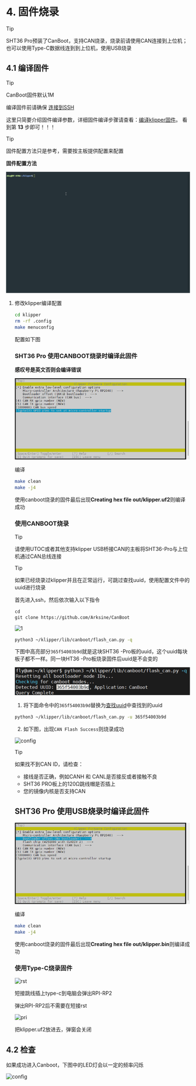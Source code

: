 # 4. 固件烧录

> [!TIP]
> SHT36 Pro预装了CanBoot，支持CAN烧录，烧录前请使用CAN连接到上位机；也可以使用Type-C数据线连到到上位机，使用USB烧录

## 4.1 编译固件

> [!TIP]
> CanBoot固件默认1M

编译固件前请确保 [连接到SSH](/board/fly_pi/FLY_π_description5 "点击即可跳转")

这里只简要介绍固件编译参数，详细固件编译步骤请查看：[编译klipper固件](/board/fly_super8/firmware?id=_1-编译klipper固件 "点击即可跳转")。 看到第 **13** 步即可！！！

> [!TIP]
> 固件配置方法只是参考，需要按主板提供配置来配置

**固件配置方法**

![MAKE](../../images/adv/make.gif)



1. 修改klipper编译配置

    ```bash
    cd klipper
    rm -rf .config
    make menuconfig
    ```

    配置如下图

    <!-- tabs:start -->

    ### ****SHT36 Pro 使用CANBOOT烧录时编译此固件****

    **感叹号是英文否则会编译错误**

    ![flansh](../../images/boards/fly_sht36_pro/flashcan.png)

    编译

    ```bash
    make clean
    make -j4
    ```

     使用canboot烧录的固件最后出现**Creating hex file out/klipper.uf2**则编译成功

    ### 使用CANBOOT烧录

    > [!TIP]
    > 请使用UTOC或者其他支持klipper USB桥接CAN的主板将SHT36-Pro与上位机通过CAN总线连接

    > [!TIP]
    > 如果已经烧录过klipper并且在正常运行，可跳过查找uuid，使用配置文件中的uuid进行烧录

    首先进入ssh，然后依次输入以下指令

    ```
    cd
    git clone https://github.com/Arksine/CanBoot
    ```

    ![1](../../images/boards/fly_sht_v2/1.png)

    ```bash
    python3 ~/klipper/lib/canboot/flash_can.py -q
    ```

    下图中高亮部分``365f54003b9d``就是这块SHT36 -Pro板的uuid，这个uuid每块板子都不一样。同一块HT36 -Pro板烧录固件后uuid是不会变的

    ![config](../../images/boards/fly_sht_v2/uuid.png ":no-zooom")

    1. 将下面命令中的``365f54003b9d``替换为[查找uuid](#_2-查找uuid "点击即可跳转")中查找到的uuid

    ```bash
    python3 ~/klipper/lib/canboot/flash_can.py -u 365f54003b9d
    ```

    2. 如下图，出现``CAN Flash Success``则烧录成功

    ![config](../../images/boards/fly_sht_v2/flash.png ":no-zooom")

    > [!TIP]
    > 如果找不到CAN ID，请检查：

    * 接线是否正确，例如CANH 和 CANL是否接反或者接触不良
    * SHT36 PRO板上的120Ω跳线帽是否插上
    * 您的镜像内核是否支持CAN

    

    ## ****SHT36 Pro 使用USB烧录时编译此固件****

    ![flashcan_2209](../../images/boards/fly_sht36_pro/flash.png)

    编译

    ```bash
    make clean
    make -j4
    ```

     使用canboot烧录的固件最后出现**Creating hex file out/klipper.bin**则编译成功

    ### 使用Type-C烧录固件

    ![rst](../../images/boards/fly_sht36_pro/rst.png)

    短接跳线插上type-c到电脑会弹出RPI-RP2

    弹出RPI-RP2后不需要在短接rst

    ![pri](../../images/boards/fly_sht36_pro/pri.png)

    

    把klipper.uf2放进去，弹窗会关闭

    <!-- tabs:end -->

## 4.2 检查

如果成功进入Canboot，下图中的LED灯会以一定的频率闪烁

![config](../../images/boards/fly_sht_v2/statusled.png ":no-zooom")

<!-- tabs:end -->
